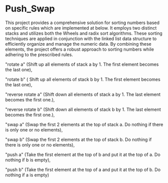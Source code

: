 # Push_Swap
This project provides a comprehensive solution for sorting numbers based on specific rules which are implemented at below. It employs two distinct stacks and utilizes both the Wheels and radix sort algorithms. These sorting techniques are applied in conjunction with the linked list data structure to efficiently organize and manage the numeric data. By combining these elements, the project offers a robust approach to sorting numbers while adhering to the prescribed rules.

"rotate a" (Shift up all elements of stack a by 1. The first element becomes the last one), 

"rotate b" ( Shift up all elements of stack b by 1. The first element becomes the last one), 

"reverse rotate a" (Shift down all elements of stack a by 1. The last element becomes the first one.), 

"reverse rotate b" (Shift down all elements of stack b by 1. The last element becomes the first one.), 

"swap a" (Swap the first 2 elements at the top of stack a. Do nothing if there is only one or no elements), 

"swap b" (Swap the first 2 elements at the top of stack b. Do nothing if there is only one or no elements), 

"push a" (Take the first element at the top of b and put it at the top of a. Do nothing if b is empty), 

"push b" (Take the first element at the top of a and put it at the top of b. Do nothing if a is empty)


